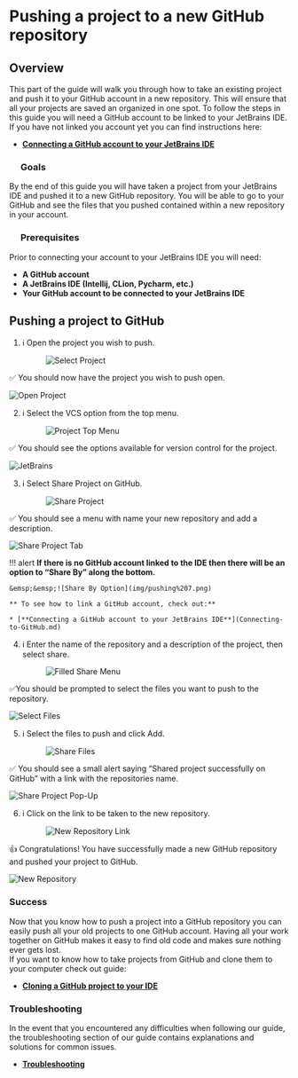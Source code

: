 # Pushing a project to a new GitHub repository

## Overview

This part of the guide will walk you through how to take an existing project and push it to your GitHub account in a new repository. This will ensure that all your projects are saved an organized in one spot. To follow the steps in this guide you will need a GitHub account to be linked to your JetBrains IDE.  
If you have not linked you account yet you can find instructions here:

* [**Connecting a GitHub account to your JetBrains IDE**](Connecting-to-GitHub.md)

### &emsp; Goals

By the end of this guide you will have taken a project from your JetBrains IDE and pushed it to a new GitHub repository. You will be able to go to your GitHub and see the files that you pushed contained within a new repository in your account.

### &emsp; Prerequisites

Prior to connecting your account to your JetBrains IDE you will need:  

* **A GitHub account**
* **A JetBrains IDE (Intellij, CLion, Pycharm, etc.)**
* **Your GitHub account to be connected to your JetBrains IDE**

## Pushing a project to GitHub

1. ℹ️ Open the project you wish to push.

    &emsp;&emsp;&emsp;![Select Project](img/pushing%201.png)

✅ You should now have the project you wish to push open.

![Open Project](img/pushing%202.png)

2. ℹ️ Select the VCS option from the top menu.

    &emsp;&emsp;&emsp;![Project Top Menu](img/pushing%203.png)

✅ You should see the options available for version control for the project.

![JetBrains](img/pushing%204.png)

3. ℹ️ Select Share Project on GitHub.

    &emsp;&emsp;&emsp;![Share Project](img/pushing%205.png)

✅ You should see a menu with name your new repository and add a description.

![Share Project Tab](img/pushing%206.png)

!!! alert
    **If there is no GitHub account linked to the IDE then there will be an option to “Share By” along the bottom.**

    &emsp;&emsp;![Share By Option](img/pushing%207.png)

    ** To see how to link a GitHub account, check out:**

    * [**Connecting a GitHub account to your JetBrains IDE**](Connecting-to-GitHub.md)

4. ℹ️ Enter the name of the repository and a description of the project, then select share.

    &emsp;&emsp;&emsp;![Filled Share Menu](img/pushing%208.png)

✅You should be prompted to select the files you want to push to the repository.

 ![Select Files](img/pushing%209.png)

5. ℹ️ Select the files to push and click Add.

    &emsp;&emsp;&emsp;![Share Files](img/pushing%2010.png)

✅ You should see a small alert saying “Shared project successfully on GitHub”
with a link with the repositories name.

![Share Project Pop-Up](img/pushing%2011.png)

6. ℹ️ Click on the link to be taken to the new repository.

    &emsp;&emsp;&emsp;![New Repository Link](img/pushing%2012.png)

👍  Congratulations! You have successfully made a new GitHub repository and pushed your project to GitHub.

![New Repository](img/pushing%2013.png)

### Success

Now that you know how to push a project into a GitHub repository you can easily push all your old projects to one GitHub account. Having all your work together on GitHub makes it easy to find old code and makes sure nothing ever gets lost.  
If you want to know how to take projects from GitHub and clone them to your computer check out guide:

* [**Cloning a GitHub project to your IDE**](Cloning-a-GitHub-project.md)

### Troubleshooting

In the event that you encountered any difficulties when following our guide, the troubleshooting section of our guide contains explanations and solutions for common issues.

* [**Troubleshooting**](TroubleShooting.md)
